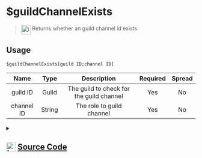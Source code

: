 # $guildChannelExists
> <img align="top" src="https://upload.wikimedia.org/wikipedia/commons/thumb/e/e4/Infobox_info_icon.svg/160px-Infobox_info_icon.svg.png?20150409153300" alt="image" width="25" height="auto"> Returns whether an guild channel id exists
## Usage
```
$guildChannelExists[guild ID;channel ID]
```
| Name | Type | Description | Required | Spread
| :---: | :---: | :---: | :---: | :---: |
guild ID | Guild | The guild to check for the guild channel | Yes | No
channel ID | String | The role to guild channel | Yes | No
<details>
<summary>
    
## <img align="top" src="https://cdn4.iconfinder.com/data/icons/iconsimple-logotypes/512/github-512.png" alt="image" width="25" height="auto">  [Source Code](https://github.com/tryforge/ForgeScript-V2/blob/main/src/native/guildChannelExists.ts)
    
</summary>
    
```ts
import noop from "../functions/noop"
import { ArgType, CompiledFunction, NativeFunction, Return } from "../structures"

export default new NativeFunction({
    name: "$guildChannelExists",
    version: "1.0.0",
    description: "Returns whether an guild channel id exists",
    unwrap: true,
    brackets: true,
    args: [ 
        {
            name: "guild ID",
            description: "The guild to check for the guild channel",
            type: ArgType.Guild,
            rest: false,
            required: true
        },
        {
            name: "channel ID",
            description: "The role to guild channel",
            rest: false,
            required: true,
            type: ArgType.String
        }
    ],
    async execute(ctx, [ guild, id ]) {
        return Return.success(
            CompiledFunction.IdRegex.test(id) &&
            guild.channels.cache.has(id)
        )
    },
})
```
    
</details>